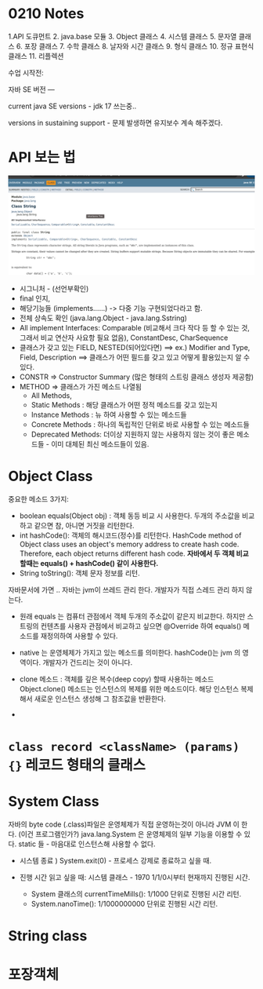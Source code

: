 # 0210 Notes 

1.API 도큐먼트
2. java.base 모듈
3. Object 클래스
4. 시스템 클래스
5. 문자열 클래스
6. 포장 클래스
7. 수학 클래스
8. 날자와 시간 클래스
9. 형식 클래스
10. 정규 표현식 클래스
11. 리플렉션

수업 시작전:

자바 SE 버전 —

current java SE versions - jdk 17 쓰는중..

versions in sustaining support - 문제 발생하면 유지보수 계속 해주겠다.

# API 보는 법
![img.png](img.png)

- 시그니처 - (선언부확인)
- final 인지, 
- 해당기능들 (implements......) -> 다중 기능 구현되었다라고 함. 
- 전체 상속도 확인 (java.lang.Object - java.lang.Sstring) 
- All implement Interfaces: Comparable<String> (비교해서 크다 작다 등 할 수 있는 것, 그래서 비교 연산자 사요항 필요 없음), ConstantDesc, CharSequence
- 클래스가 갖고 있는 FIELD, NESTED(되어있다면) ==> ex.) <Field Summary> Modifier and Type, Field, Description ==> 클래스가 어떤 필드를 갖고 있고 어떻게 활용있는지 알 수 있다. 
- CONSTR => Constructor Summary (많은 형태의 스트링 클래스 생성자 제공함) 
- METHOD => 클래스가 가진 메소드 나열됨 
  - All Methods,
  - Static Methods : 해당 클래스가 어떤 정적 메소드를 갖고 있는지 
  - Instance Methods : 뉴 하여 사용할 수 있는 메소드들 
  - Concrete Methods : 하나의 독립적인 단위로 바로 사용할 수 있는 메소드들 
  - Deprecated Methods: 더이상 지원하지 않는 사용하지 않는 것이 좋은 메소드들 - 이미 대체된 최신 메소드들이 있음. 

# Object Class 

중요한 메소드 3가지: 
- boolean equals(Object obj) : 객체 동등 비교 시 사용한다. 두개의 주소값을 비교하고 같으면 참, 아니면 거짓을 리턴한다. 
- int hashCode(): 객체의 해시코드(정수)를 리턴한다. HashCode method of Object class uses an object's memory address to create hash code. Therefore, each object returns different hash code. **자바에서 두 객체 비교할때는 equals() + hashCode() 같이 사용한다.** 
- String toString(): 객체 문자 정보를 리턴. 

자바문서에 가면 ..
자바는 jvm이 쓰레드 관리 한다. 개발자가 직접 스레드 관리 하지 않는다. 

- 원래 equals 는 컴퓨터 관점에서 객체 두개의 주소값이 같은지 비교한다. 하지만 스트링의 컨텐츠를 사용자 관점에서 비교하고 싶으면 @Override 하여 equals() 메소드를 재정의하여 사용할 수 있다. 

- native 는 운영체제가 가지고 있는 메소드를 의미한다. hashCode()는 jvm 의 영역이다. 개발자가 건드리는 것이 아니다. 

- clone 메소드 : 객체를 깊은 복수(deep copy) 할때 사용하는 메소드
Object.clone() 메소드는 인스턴스의 복제를 위한 메소드이다. 
해당 인스턴스 복제해서 새로운 인스턴스 생성해 그 참조값을 반환한다. 
- 

# `class record <className> (params) {}` 레코드 형태의 클래스 

# System Class 
자바의 byte code (.class)파일은 운영체제가 직접 운영하는것이 아니라 JVM 이 한다. (이건 프로그램인가?)
java.lang.System 은 운영체제의 일부 기능을 이용할 수 있다. 
static 들 - 마음대로 인스턴스해 사용할 수 없다. 

- 시스템 종료 ) System.exit(0) - 프로세스 강제로 종료하고 싶을 때. 

- 진행 시간 읽고 싶을 때: 시스템 클래스 - 1970 1/1/0시부터 현재까지 진행된 시간. 
  - System 클래스의 currentTimeMills(): 1/1000 단위로 진행된 시간 리턴. 
  - System.nanoTime(): 1/1000000000 단위로 진행된 시간 리턴. 

# String class 
# 포장객체 
